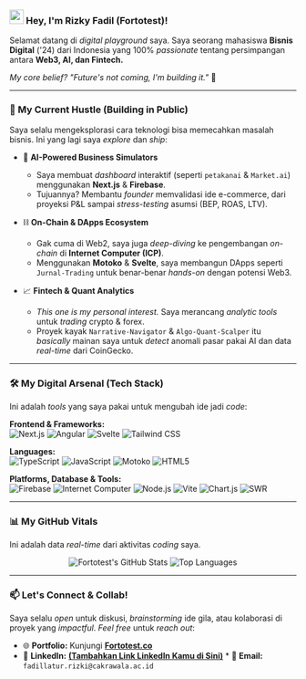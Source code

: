 ### <img src="https://media.giphy.com/media/hvRJCLFzcasrU4B3xl/giphy.gif" width="25px"> Hey, I'm Rizky Fadil (Fortotest)!

Selamat datang di *digital playground* saya. Saya seorang mahasiswa **Bisnis Digital** ('24) dari Indonesia yang 100% *passionate* tentang persimpangan antara **Web3, AI, dan Fintech.**

*My core belief? "Future's not coming, I'm building it."* 🚀

---

### 🔭 My Current Hustle (Building in Public)

Saya selalu mengeksplorasi cara teknologi bisa memecahkan masalah bisnis. Ini yang lagi saya *explore* dan *ship*:

* 🤖 **AI-Powered Business Simulators**
    * Saya membuat *dashboard* interaktif (seperti `petakanai` & `Market.ai`) menggunakan **Next.js** & **Firebase**.
    * Tujuannya? Membantu *founder* memvalidasi ide e-commerce, dari proyeksi P&L sampai *stress-testing* asumsi (BEP, ROAS, LTV).

* ⛓️ **On-Chain & DApps Ecosystem**
    * Gak cuma di Web2, saya juga *deep-diving* ke pengembangan *on-chain* di **Internet Computer (ICP)**.
    * Menggunakan **Motoko** & **Svelte**, saya membangun DApps seperti `Jurnal-Trading` untuk benar-benar *hands-on* dengan potensi Web3.

* 📈 **Fintech & Quant Analytics**
    * *This one is my personal interest.* Saya merancang *analytic tools* untuk *trading* crypto & forex.
    * Proyek kayak `Narrative-Navigator` & `Algo-Quant-Scalper` itu *basically* mainan saya untuk *detect* anomali pasar pakai AI dan data *real-time* dari CoinGecko.

---

### 🛠️ My Digital Arsenal (Tech Stack)

Ini adalah *tools* yang saya pakai untuk mengubah ide jadi *code*:

<p align="left">
  <strong>Frontend & Frameworks:</strong><br>
  <img src="https://img.shields.io/badge/Next.js-000000?style=for-the-badge&logo=nextdotjs&logoColor=white" alt="Next.js">
  <img src="https://img.shields.io/badge/Angular-DD0031?style=for-the-badge&logo=angular&logoColor=white" alt="Angular">
  <img src="https://img.shields.io/badge/Svelte-FF3E00?style=for-the-badge&logo=svelte&logoColor=white" alt="Svelte">
  <img src="https://img.shields.io/badge/Tailwind_CSS-38B2AC?style=for-the-badge&logo=tailwind-css&logoColor=white" alt="Tailwind CSS">
</p>

<p align="left">
  <strong>Languages:</strong><br>
  <img src="https://img.shields.io/badge/TypeScript-3178C6?style=for-the-badge&logo=typescript&logoColor=white" alt="TypeScript">
  <img src="https://img.shields.io/badge/JavaScript-F7DF1E?style=for-the-badge&logo=javascript&logoColor=black" alt="JavaScript">
  <img src="https://img.shields.io/badge/Motoko-E5A300?style=for-the-badge&logo=motoko&logoColor=white" alt="Motoko">
  <img src="https://img.shields.io/badge/HTML5-E34F26?style=for-the-badge&logo=html5&logoColor=white" alt="HTML5">
</p>

<p align="left">
  <strong>Platforms, Database & Tools:</strong><br>
  <img src="https://img.shields.io/badge/Firebase-FFCA28?style=for-the-badge&logo=firebase&logoColor=black" alt="Firebase">
  <img src="https://img.shields.io/badge/Internet_Computer-ICP-blue?style=for-the-badge&logo=internetcomputer" alt="Internet Computer">
  <img src="https://img.shields.io/badge/Node.js-339933?style=for-the-badge&logo=nodedotjs&logoColor=white" alt="Node.js">
  <img src="https://img.shields.io/badge/Vite-646CFF?style=for-the-badge&logo=vite&logoColor=white" alt="Vite">
  <img src="https://img.shields.io/badge/Chart.js-FF6384?style=for-the-badge&logo=chartdotjs&logoColor=white" alt="Chart.js">
  <img src="https://img.shields.io/badge/SWR-000000?style=for-the-badge&logo=swr&logoColor=white" alt="SWR">
</p>

---

### 📊 My GitHub Vitals

Ini adalah data *real-time* dari aktivitas *coding* saya.

<p align="center">
  <img src="https://github-readme-stats.vercel.app/api?username=Fortotest&show_icons=true&theme=transparent&hide_border=true&title_color=7F56D9&icon_color=7F56D9&text_color=c9cacc&bg_color=0,0,0,0" alt="Fortotest's GitHub Stats">
  
  <img src="https://github-readme-stats.vercel.app/api/top-langs/?username=Fortotest&layout=compact&theme=transparent&hide_border=true&title_color=7F56D9&text_color=c9cacc&bg_color=0,0,0,0" alt="Top Languages">
</p>

---

### 📫 Let's Connect & Collab!

Saya selalu *open* untuk diskusi, *brainstorming* ide gila, atau kolaborasi di proyek yang *impactful*. *Feel free* untuk *reach out*:

* 🌐 **Portfolio:** Kunjungi [**Fortotest.co**](https://fortotest.co)
* 💼 **LinkedIn:** [**(Tambahkan Link LinkedIn Kamu di Sini)**](https://linkedin.com) * 📧 **Email:** `fadillatur.rizki@cakrawala.ac.id`
